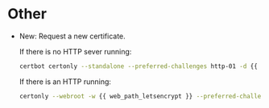 # Other

* New: Request a new certificate.

    If there is no HTTP sever running:
    
    ```bash
    certbot certonly --standalone --preferred-challenges http-01 -d {{ domain }} --register-unsafely-without-email --agree-tos -n
    ```
    
    If there is an HTTP running:
    
    ```bash
    certonly --webroot -w {{ web_path_letsencrypt }} --preferred-challenges http-01 -d {{ domain }} --register-unsafely-without-email --agree-tos -n
    ```